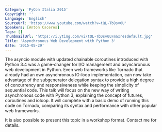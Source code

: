 ```yaml
---
Category: 'PyCon Italia 2015'
Copyright: ''
Language: 'English'
SourceUrl: 'https://www.youtube.com/watch?v=tQL-TbDsv0U'
Speakers: [Anton Caceres]
Tags: []
ThumbnailUrl: 'https://i.ytimg.com/vi/tQL-TbDsv0U/maxresdefault.jpg'
Title: 'Asynchronous Web Development with Python 3'
date: '2015-05-29'
---
```

The asyncio module with updated chainable coroutines introduced with Python 3.4 was a game-changer for I/O management and asynchronous web development in Python. Even web frameworks like Tornado that already had an own asynchronous IO-loop implementation, can now take advantage of the subgenerator delegation syntax to provide a high degree of concurrency and responsiveness while keeping the simplicity of sequential code.
This talk will focus on the new way of writing asynchronous code with Python 3, explaining the concept of futures, coroutines and ioloop. It will complete with a basic demo of running this code on Tornado, comparing its syntax and performance with other popular web frameworks.

It is also possible to present this topic in a workshop format. Contact me for details.
